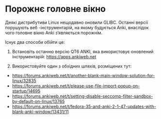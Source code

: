 # Порожнє головне вікно

Деякі дистрибутиви Linux нещодавно оновили GLIBC. Останні версії порушують веб -інструментарій, на якому будується Anki, внаслідок чого головне вікно Anki з’являється порожнім.

Існує два способи обійти це:

1. Встановіть останню версію QT6 ANKI, яка використовує оновлений інструментарій:
<https://apps.ankiweb.net>

2. Використовуйте один з обхідних шляхів, розміщених тут:

- <https://forums.ankiweb.net/t/another-blank-main-window-solution-for-linux/32835>
- <https://forums.ankiweb.net/t/please-use-file-import-popup-on-startup/14695>
- <https://forums.ankiweb.net/t/setting-disable-seccomp-filter-sandbox-by-default-on-linux/13765>
- <https://forums.ankiweb.net/t/fedora-35-and-anki-2-1-47-updates-with-blank-anki-window/13431/11>
